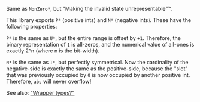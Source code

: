 Same as `NonZero*`, but "Making the invalid state unrepresentable"™.

This library exports `P*` (positive ints) and `N*` (negative ints). These have the following properties:

`P*` is the same as `U*`, but the entire range is offset by `+1`. Therefore, the binary representation of `1` is all-zeros, and the numerical value of all-ones is exactly 2^n (where n is the bit-width).

`N*` is the same as `I*`, but perfectly symmetrical. Now the cardinality of the negative-side is exactly the same as the positive-side, because the "slot" that was previously occupied by `0` is now occupied by another positive int. Therefore, `abs` will never overflow!

See also: ["Wrapper types?"](https://github.com/rust-num/num-integer/issues/63)
